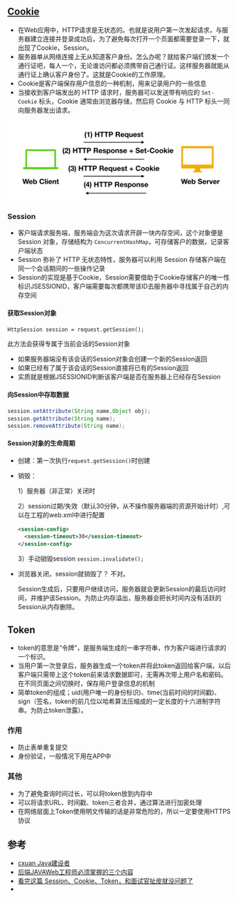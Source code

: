 ## [Cookie](http://www.justdojava.com/2019/07/01/java-JAVAWebKnowledge/)

- 在Web应用中，HTTP请求是无状态的。也就是说用户第一次发起请求，与服务器建立连接并登录成功后，为了避免每次打开一个页面都需要登录一下，就出现了Cookie，Session。
- 服务器单从网络连接上无从知道客户身份。怎么办呢？就给客户端们颁发一个通行证吧，每人一个，无论谁访问都必须携带自己通行证。这样服务器就能从通行证上确认客户身份了。这就是Cookie的工作原理。
- Cookie是客户端保存用户信息的一种机制，用来记录用户的一些信息
- 当接收到客户端发出的 HTTP 请求时，服务器可以发送带有响应的 `Set-Cookie` 标头，Cookie 通常由浏览器存储，然后将 Cookie 与 HTTP 标头一同向服务器发出请求。

![client-server-cookie](md-pic\client-server-cookie.png)

### Session

- 客户端请求服务端，服务端会为这次请求开辟一块内存空间，这个对象便是 Session 对象，存储结构为 `ConcurrentHashMap`，可存储客户的数据，记录客户端状态
- Session 弥补了 HTTP 无状态特性，服务器可以利用 Session 存储客户端在同一个会话期间的一些操作记录
- Session的实现是基于Cookie，Session需要借助于Cookie存储客户的唯一性标识JSESSIONID，客户端需要每次都携带该ID去服务器中寻找属于自己的内存空间

#### 获取Session对象

`HttpSession session = request.getSession();`   

此方法会获得专属于当前会话的Session对象

- 如果服务器端没有该会话的Session对象会创建一个新的Session返回
- 如果已经有了属于该会话的Session直接将已有的Session返回
- 实质就是根据JSESSIONID判断该客户端是否在服务器上已经存在Session

#### 向Session中存取数据

```java
session.setAttribute(String name,Object obj);
session.getAttribute(String name);
session.removeAttribute(String name);
```

#### Session对象的生命周期

- 创建：第一次执行`request.getSession()`时创建

- 销毁： 

  1）服务器（非正常）关闭时

  2）session过期/失效（默认30分钟，从不操作服务器端的资源开始计时）,可以在工程的web.xml中进行配置

  ```xml
  <session-config>
  	<session-timeout>30</session-timeout>
  </session-config>
  ```

  3）手动销毁session `session.invalidate();`

- 浏览器关闭，session就销毁了？ 不对。

  Session生成后，只要用户继续访问，服务器就会更新Session的最后访问时间，并维护该Session。为防止内存溢出，服务器会把长时间内没有活跃的Session从内存删除。

## Token

- token的意思是“令牌”，是服务端生成的一串字符串，作为客户端进行请求的一个标识。
- 当用户第一次登录后，服务器生成一个token并将此token返回给客户端，以后客户端只需带上这个token前来请求数据即可，无需再次带上用户名和密码。在不同页面之间切换时，保存用户登录信息的机制
- 简单token的组成；uid(用户唯一的身份标识)、time(当前时间的时间戳)、sign（签名，token的前几位以哈希算法压缩成的一定长度的十六进制字符串。为防止token泄露）。

### 作用

- 防止表单重复提交
- 身份验证，一般情况下用在APP中

### 其他

- 为了避免查询时间过长，可以将token放到内存中
- 可以将请求URL、时间戳、token三者合并，通过算法进行加密处理
- 在网络层面上Token使用明文传输的话是非常危险的，所以一定要使用HTTPS协议

## 参考

- [cxuan Java建设者](https://mp.weixin.qq.com/s?__biz=MzU2NDg0OTgyMA==&mid=2247486128&idx=1&sn=22452c66ce760a9290a9eac9c27f64f4&chksm=fc45f743cb327e55f9337c04e9975615e221c209aaa0dc2f48c68f9a08c209c5c5e082fa21e8&mpshare=1&scene=1&srcid=&sharer_sharetime=1589011015945&sharer_shareid=0371ca963acf0af2ddb31b55f8b68241#rd)
- [后端JAVAWeb工程师必须掌握的三个内容](http://www.justdojava.com/2019/07/01/java-JAVAWebKnowledge/)
- [看完这篇 Session、Cookie、Token，和面试官扯皮就没问题了](https://mp.weixin.qq.com/s?__biz=MzU2NDg0OTgyMA==&mid=2247486128&idx=1&sn=22452c66ce760a9290a9eac9c27f64f4&chksm=fc45f743cb327e55f9337c04e9975615e221c209aaa0dc2f48c68f9a08c209c5c5e082fa21e8&mpshare=1&scene=1&srcid=&sharer_sharetime=1589011015945&sharer_shareid=0371ca963acf0af2ddb31b55f8b68241#rd)
- 